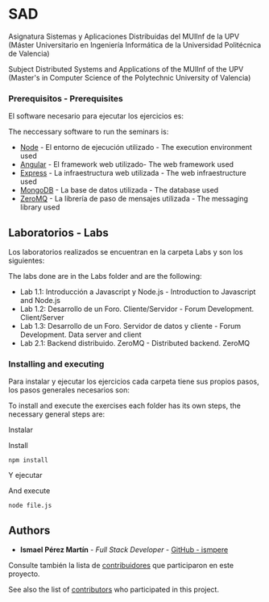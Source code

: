 # SAD

Asignatura Sistemas y Aplicaciones Distribuidas del MUIInf de la UPV (Máster Universitario en Ingeniería Informática de la Universidad Politécnica de Valencia)

Subject Distributed Systems and Applications of the MUIInf of the UPV (Master's in Computer Science of the Polytechnic University of Valencia)

### Prerequisitos - Prerequisites

El software necesario para ejecutar los ejercicios es:

The neccessary software to run the seminars is:

- [Node](https://nodejs.org) - El entorno de ejecución utilizado - The execution environment used
- [Angular](https://angular.io) - El framework web utilizado- The web framework used
- [Express](https://expressjs.com) - La infraestructura web utilizada - The web infraestructure used
- [MongoDB](https://www.mongodb.com) - La base de datos utilizada - The database used
- [ZeroMQ](https://zeromq.org/) - La librería de paso de mensajes utilizada - The messaging library used

## Laboratorios - Labs

Los laboratorios realizados se encuentran en la carpeta Labs y son los siguientes:

The labs done are in the Labs folder and are the following:

- Lab 1.1: Introducción a Javascript y Node.js - Introduction to Javascript and Node.js
- Lab 1.2: Desarrollo de un Foro. Cliente/Servidor - Forum Development. Client/Server
- Lab 1.3: Desarrollo de un Foro. Servidor de datos y cliente - Forum Development. Data server and client
- Lab 2.1: Backend distribuido. ZeroMQ - Distributed backend. ZeroMQ

<!-- ## Seminarios - Seminars

Los seminarios realizados son los siguientes:

The seminars done are the following:

- Seminario 2 - Seminar 2: Sesión 1 Node - Node Session 1
- Seminario 3 - Seminar 3: Sesión 2 Node - Node Session 2
- Seminario 4 - Seminar 4: Express y Websockets - Express and Websockets
- Seminario 5 - Seminar 5: Promesas - Promises
- Seminario 6-7 - Seminar 6-7: ZeroMQ -->

### Installing and executing

Para instalar y ejecutar los ejercicios cada carpeta tiene sus propios pasos, los pasos generales necesarios son:

To install and execute the exercises each folder has its own steps, the necessary general steps are:

Instalar

Install

```
npm install
```

Y ejecutar

And execute

```
node file.js
```

<!-- End with an example of getting some data out of the system or using it for a little demo -->

<!-- ## Running the tests

Explain how to run the automated tests for this system

### Break down into end to end tests

Explain what these tests test and why

```
Give an example
```

### And coding style tests

Explain what these tests test and why

```
Give an example
```

## Deployment

Add additional notes about how to deploy this on a live system -->

<!-- ## Built With

- [Dropwizard](http://www.dropwizard.io/1.0.2/docs/) - The web framework used
- [Maven](https://maven.apache.org/) - Dependency Management
- [ROME](https://rometools.github.io/rome/) - Used to generate RSS Feeds -->

<!-- ## Contributing

Please read [CONTRIBUTING.md](https://gist.github.com/PurpleBooth/b24679402957c63ec426) for details on our code of conduct, and the process for submitting pull requests to us. -->

<!-- ## Versioning

We use [SemVer](http://semver.org/) for versioning. For the versions available, see the [tags on this repository](https://github.com/your/project/tags). -->

## Authors

- **Ismael Pérez Martín** - _Full Stack Developer_ - [GitHub - ismpere](https://github.com/ismpere)

Consulte también la lista de [contribuidores](https://github.com/ismpere/SAD/graphs/contributors) que participaron en este proyecto.

See also the list of [contributors](https://github.com/ismpere/SAD/graphs/contributors) who participated in this project.

<!-- ## License

This project is licensed under the MIT License - see the [LICENSE.md](LICENSE.md) file for details

## Acknowledgments

- Hat tip to anyone whose code was used
- Inspiration
- etc -->
